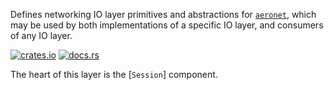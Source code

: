 Defines networking IO layer primitives and abstractions for [`aeronet`], which may be used by both
implementations of a specific IO layer, and consumers of any IO layer.

[![crates.io](https://img.shields.io/crates/v/aeronet_io.svg)](https://crates.io/crates/aeronet_io)
[![docs.rs](https://img.shields.io/docsrs/aeronet_io)](https://docs.rs/aeronet_io)

The heart of this layer is the [`Session`] component.

[`aeronet`]: https://docs.rs/aeronet
